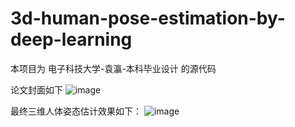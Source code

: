 # 3d-human-pose-estimation-by-deep-learning

本项目为 电子科技大学-袁瀛-本科毕业设计 的源代码

论文封面如下
![image](https://github.com/yyexplorer/3d-human-pose-estimation-by-deep-learning/blob/main/%E8%AE%BA%E6%96%87%E5%B0%81%E9%9D%A2.png)

最终三维人体姿态估计效果如下：
![image](https://github.com/yyexplorer/3d-human-pose-estimation-by-deep-learning/blob/main/output.gif)
